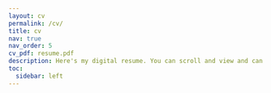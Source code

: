 ```yaml
---
layout: cv
permalink: /cv/
title: cv
nav: true
nav_order: 5
cv_pdf: resume.pdf
description: Here's my digital resume. You can scroll and view and can also download the pdf format.  
toc:
  sidebar: left
---
```

